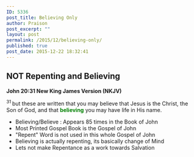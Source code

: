 ```yaml
---
ID: 5336
post_title: Believing Only
author: Praison
post_excerpt: ""
layout: post
permalink: /2015/12/believing-only/
published: true
post_date: 2015-12-22 18:32:41
---
```

<h2><strong>NOT Repenting and Believing</strong></h2>
<strong><span class="passage-display-bcv">John 20:31
</span><span class="passage-display-version">New King James Version (NKJV)</span></strong>

<span id="en-NKJV-26899" class="text John-20-31"><sup class="versenum">31 </sup>but these are written that you may believe that Jesus is the Christ, the Son of God, and that <span style="color: #008000;"><strong>believing</strong> </span>you may have life in His name.</span>
<ul>
	<li>Believing/Believe : Appears 85 times in the Book of John</li>
	<li>Most Printed Gospel Book is the Gospel of John</li>
	<li>"Repent" Word is not used in this whole Gospel of John</li>
	<li>Believing is actually repenting, its basically change of Mind</li>
	<li>Lets not make Repentance as a work towards Salvation</li>
</ul>